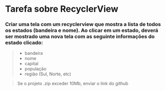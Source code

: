 # Tarefa sobre RecyclerView

### Criar uma tela com um recyclerview que mostra a lista de todos os estados (bandeira e nome). Ao clicar em um estado, deverá ser mostrado uma nova tela com as seguinte informações do estado clicado:

>- bandeira
>- nome
>- capital
>- população
>- região (Sul, Norte, etc)

> Se o projeto .zip exceder 10Mb, enviar o link do github


<!-- ## Pedaços importantes de Códigos:

```kotlin

```

```kotlin

```

```xml

```

## Prints app funcionado:

<div>
<img src="prints/app1.png" alt="Titulo" width="30%"/>
<img src="prints/app2.png" alt="Titulo" width="30%">
<img src="prints/app3.png" alt="Titulo" width="30%"/>
</div>
 -->
